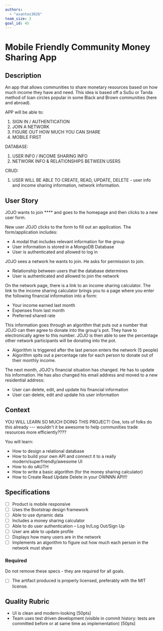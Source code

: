 ```yaml
---
authors:
  - "asantos3026"
team_size: 2
goal_id: 45
---
```


# Mobile Friendly Community Money Sharing App 

## Description

An app that allows communities to share monetary resources based on how much income they have and need. This idea is based off a SuSu or Tanda method of loan circles popular in some Black and Brown communities (here and abroad).

APP will be able to:
1. SIGN IN / AUTHENTICATION
2. JOIN A NETWORK
3. FIGURE OUT HOW MUCH YOU CAN SHARE
4. MOBILE FIRST

DATABASE:
1. USER INFO / INCOME SHARING INFO
2. NETWORK INFO & RELATIONSHIPS BETWEEN USERS

CRUD:
1. USER WILL BE ABLE TO CREATE, READ, UPDATE, DELETE - user info and income sharing information, network information.
## User Story

JOJO wants to join ***\* and goes to the homepage and then clicks to a new user form. 

New user JOJO clicks to the form to fill out an application. The form/application includes: 
- A modal that includes relevant information for the group
- User information is stored in a MongoDB Database
- User is authenticated and allowed to log in

JOJO sees a network he wants to join. He asks for permission to join.
- Relationship between users that the database determines
- User is authenticated and allowed to join the network

On the network page, there is a link to an income sharing calculator. The link to the income sharing calculator brings you to a page where you enter the following financial information into a form:
- Your income earned last month 
- Expenses from last month
- Preferred shared rate

This information goes through an algorithm that puts out a number that JOJO can then agree to donate into the group's pot. They have to electronically agree to this number. JOJO is then able to see the percentage other network participants will be donating into the pot.
- Algorithm is triggered after the last person enters the network (5 people)
- Algorithm spits out a percentage rate for each person to donate out of their monthly income.

The next month, JOJO's financial situation has changed. He has to update his information. He has also changed his email address and moved to a new residential address:
- User can delete, edit, and update his financial information
- User can delete, edit and update his user information
## Context

YOU WILL LEARN SO MUCH DOING THIS PROJECT!
One, lots of folks do this already --- wouldn't it be awesome to help communities trade resources more efficiently????

You will learn:
- How to design a relational database
- How to build your own API and connect it to a really modern/superfriendly/awesome UI
- How to do oAUTH 
- How to write a basic algorithm (for the money sharing calculator)
- How to Create Read Update Delete in your OWNNN API!!!
## Specifications
- [ ] Product is mobile responsive
- [ ] Uses the Bootstrap design framework
- [ ] Able to use dynamic data
- [ ] Includes a money sharing calculator
- [ ] Able to do user authentication – Log In/Log Out/Sign Up
- [ ] User are able to update profile
- [ ] Displays how many users are in the network
- [ ] Implements an algorithm to figure out how much each person in the network must share
### Required

Do not remove these specs - they are required for all goals.
- [ ] The artifact produced is properly licensed, preferably with the MIT license.
## Quality Rubric
- UI is clean and modern-looking [50pts]
- Team uses test driven development (visible in commit history: tests are committed before or at same time as implementation) [50pts]
